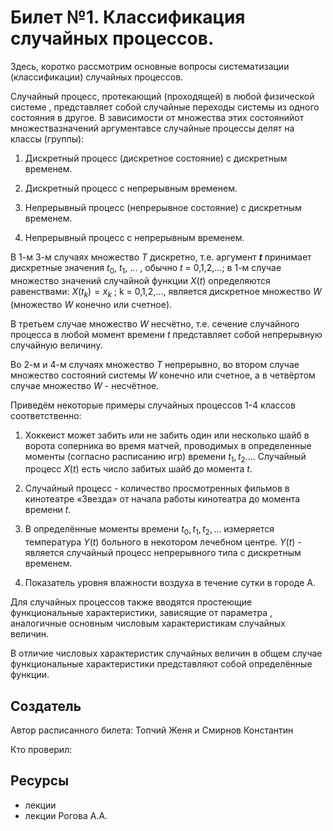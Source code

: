 # Билет №1. Классификация случайных процессов.

Здесь, коротко рассмотрим основные вопросы систематизации (классификации) случайных процессов.

Случайный процесс, протекающий (проходящей) в любой физической системе , представляет собой случайные переходы системы из одного состояния в другое. В зависимости от множества этих состоянийот множествазначений аргументавсе случайные процессы делят на классы (группы):

1. Дискретный процесс (дискретное состояние) с дискретным временем.

2. Дискретный процесс с непрерывным временем.

3. Непрерывный процесс (непрерывное состояние) с дискретным временем.

4. Непрерывный процесс с непрерывным временем.

В 1-м 3-м случаях множество $T$ дискретно, т.е. аргумент ***t*** принимает дискретные значения $t_0$, $t_1$, ... , обычно $t$ = 0,1,2,...; в 1-м случае множество значений случайной функции $X(t)$ определяются равенствами: $X(t_k) = x_k$ ; k = 0,1,2,..., является дискретное множество $W$ (множество $W$ конечно или счетное).

В третьем случае множество $W$ несчётно, т.е. сечение случайного процесса в любой момент времени $t$ представляет собой непрерывную случайную величину.

Во 2-м и 4-м случаях множество $T$ непрерывно, во втором случае множество состояний системы $W$ конечно или счетное, а в четвёртом случае множество $W$ - несчётное.

Приведём некоторые примеры случайных процессов 1-4 классов соответственно:

1. Хоккеист может забить или не забить один или несколько шайб в ворота соперника во время матчей, проводимых в определенные моменты (согласно расписанию игр) времени $t_1,t_2...$. Случайный процесс $X(t)$ есть число забитых шайб до момента $t$.

2. Случайный процесс - количество просмотренных фильмов в кинотеатре «Звезда»
 от начала работы кинотеатра до момента времени $t$.

3. В определённые моменты времени $t_0,t_1,t_2,...$ измеряется температура $Y(t)$ больного в некотором лечебном центре. $Y(t)$ - является случайный процесс непрерывного типа с дискретным временем.

4. Показатель уровня влажности воздуха в течение сутки в городе А.

Для случайных процессов также вводятся простеющие функциональные характеристики, зависящие от параметра , аналогичные основным числовым характеристикам случайных величин.

В отличие числовых характеристик случайных величин в общем случае функциональные характеристики представляют собой определённые функции.

## Создатель

Автор расписанного билета: Топчий Женя и Смирнов Константин

Кто проверил:


## Ресурсы
- лекции
- лекции Рогова А.А.
